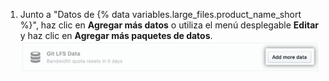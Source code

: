 1. Junto a "Datos de {% data variables.large_files.product_name_short %}", haz clic en **Agregar más datos** o utiliza el menú desplegable **Editar** y haz clic en **Agregar más paquetes de datos**. ![Botón Agregar más datos](/assets/images/help/billing/data-pack-purchase-more.png)
